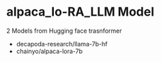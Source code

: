 # alpaca_lo-RA_LLM Model
2 Models from Hugging face trasnformer
- decapoda-research/llama-7b-hf
- chainyo/alpaca-lora-7b
